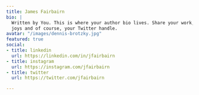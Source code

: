 ```yaml
---
title: James Fairbairn
bio: |
  Written by You. This is where your author bio lives. Share your work, your
  joys and of course, your Twitter handle.
avatar: "/images/dennis-brotzky.jpg"
featured: true
social:
- title: linkedin
  url: https://linkedin.com/in/jfairbairn
- title: instagram
  url: https://instagram.com/jfairbairn
- title: twitter
  url: https://twitter.com/jfairbairn

---
```

